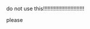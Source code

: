 do not use this!!!!!!!!!!!!!!!!!!!!!!!!!!!

































































































please

